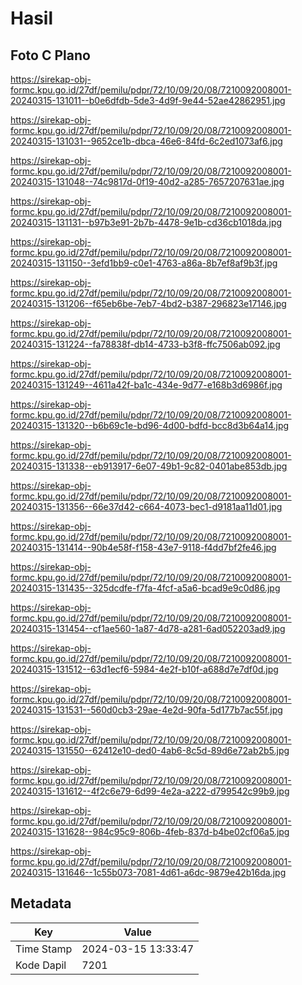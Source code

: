 # Hasil

## Foto C Plano

https://sirekap-obj-formc.kpu.go.id/27df/pemilu/pdpr/72/10/09/20/08/7210092008001-20240315-131011--b0e6dfdb-5de3-4d9f-9e44-52ae42862951.jpg

https://sirekap-obj-formc.kpu.go.id/27df/pemilu/pdpr/72/10/09/20/08/7210092008001-20240315-131031--9652ce1b-dbca-46e6-84fd-6c2ed1073af6.jpg

https://sirekap-obj-formc.kpu.go.id/27df/pemilu/pdpr/72/10/09/20/08/7210092008001-20240315-131048--74c9817d-0f19-40d2-a285-7657207631ae.jpg

https://sirekap-obj-formc.kpu.go.id/27df/pemilu/pdpr/72/10/09/20/08/7210092008001-20240315-131131--b97b3e91-2b7b-4478-9e1b-cd36cb1018da.jpg

https://sirekap-obj-formc.kpu.go.id/27df/pemilu/pdpr/72/10/09/20/08/7210092008001-20240315-131150--3efd1bb9-c0e1-4763-a86a-8b7ef8af9b3f.jpg

https://sirekap-obj-formc.kpu.go.id/27df/pemilu/pdpr/72/10/09/20/08/7210092008001-20240315-131206--f65eb6be-7eb7-4bd2-b387-296823e17146.jpg

https://sirekap-obj-formc.kpu.go.id/27df/pemilu/pdpr/72/10/09/20/08/7210092008001-20240315-131224--fa78838f-db14-4733-b3f8-ffc7506ab092.jpg

https://sirekap-obj-formc.kpu.go.id/27df/pemilu/pdpr/72/10/09/20/08/7210092008001-20240315-131249--4611a42f-ba1c-434e-9d77-e168b3d6986f.jpg

https://sirekap-obj-formc.kpu.go.id/27df/pemilu/pdpr/72/10/09/20/08/7210092008001-20240315-131320--b6b69c1e-bd96-4d00-bdfd-bcc8d3b64a14.jpg

https://sirekap-obj-formc.kpu.go.id/27df/pemilu/pdpr/72/10/09/20/08/7210092008001-20240315-131338--eb913917-6e07-49b1-9c82-0401abe853db.jpg

https://sirekap-obj-formc.kpu.go.id/27df/pemilu/pdpr/72/10/09/20/08/7210092008001-20240315-131356--66e37d42-c664-4073-bec1-d9181aa11d01.jpg

https://sirekap-obj-formc.kpu.go.id/27df/pemilu/pdpr/72/10/09/20/08/7210092008001-20240315-131414--90b4e58f-f158-43e7-9118-f4dd7bf2fe46.jpg

https://sirekap-obj-formc.kpu.go.id/27df/pemilu/pdpr/72/10/09/20/08/7210092008001-20240315-131435--325dcdfe-f7fa-4fcf-a5a6-bcad9e9c0d86.jpg

https://sirekap-obj-formc.kpu.go.id/27df/pemilu/pdpr/72/10/09/20/08/7210092008001-20240315-131454--cf1ae560-1a87-4d78-a281-6ad052203ad9.jpg

https://sirekap-obj-formc.kpu.go.id/27df/pemilu/pdpr/72/10/09/20/08/7210092008001-20240315-131512--63d1ecf6-5984-4e2f-b10f-a688d7e7df0d.jpg

https://sirekap-obj-formc.kpu.go.id/27df/pemilu/pdpr/72/10/09/20/08/7210092008001-20240315-131531--560d0cb3-29ae-4e2d-90fa-5d177b7ac55f.jpg

https://sirekap-obj-formc.kpu.go.id/27df/pemilu/pdpr/72/10/09/20/08/7210092008001-20240315-131550--62412e10-ded0-4ab6-8c5d-89d6e72ab2b5.jpg

https://sirekap-obj-formc.kpu.go.id/27df/pemilu/pdpr/72/10/09/20/08/7210092008001-20240315-131612--4f2c6e79-6d99-4e2a-a222-d799542c99b9.jpg

https://sirekap-obj-formc.kpu.go.id/27df/pemilu/pdpr/72/10/09/20/08/7210092008001-20240315-131628--984c95c9-806b-4feb-837d-b4be02cf06a5.jpg

https://sirekap-obj-formc.kpu.go.id/27df/pemilu/pdpr/72/10/09/20/08/7210092008001-20240315-131646--1c55b073-7081-4d61-a6dc-9879e42b16da.jpg


## Metadata

| Key        | Value               |
| ---------- | ------------------- |
| Time Stamp | 2024-03-15 13:33:47 |
| Kode Dapil | 7201                |



